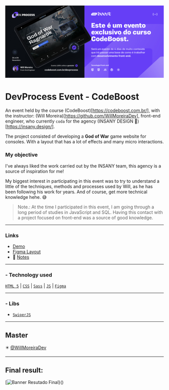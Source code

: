[![BANNER DevProcess](/img/banner-event.jpg)](https://codeboost.com.br/devprocess/)

# DevProcess Event - CodeBoost

An event held by the course (CodeBoost)[https://codeboost.com.br/], with the instructor: (Will Moreira)[https://github.com/WillMoreiraDev], front-end engineer, who currently `coda` for the agency (INSANY DESIGN 🤘)[https://insany.design/].

The project consisted of developing a **God of War** game website for consoles. With a layout that has a lot of effects and many micro interactions.

### My objective

I've always liked the work carried out by the INSANY team, this agency is a source of inspiration for me!

My biggest interest in participating in this event was to try to understand a little of the techniques, methods and processes used by Will, as he has been following his work for years. And of course, get more technical knowledge hehe. :sweat_smile:

> Note.: At the time I participated in this event, I am going through a long period of studies in JavaScript and SQL. Having this contact with a project focused on front-end was a source of good knowledge.

---

### Links

- [Demo](https://codeboost.com.br/projetos/god/)
- [Figma Layout](https://www.figma.com/file/fsIw98OV6l3VMRnU8HKtKr/Codeboost---God-of-War-Ragnarok?node-id=0%3A1&t=ktyXg004HCI6AKye-1)
- :bank: [Notes](/NOTES.md)

---

### - Technology used
[`HTML 5`](https://developer.mozilla.org/pt-BR/docs/Web/HTML) | [`CSS`](https://developer.mozilla.org/pt-BR/docs/Web/CSS) | [`Sass`](https://github.com/sass) | [`JS`](https://developer.mozilla.org/pt-BR/docs/Web/JavaScript) | [`Figma`](https://www.figma.com/)

---

### - Libs
- [`SwiperJS`](https://github.com/nolimits4web/swiper)

---

## Master

:eight_pointed_black_star: [@WillMoreiraDev](https://github.com/WillMoreiraDev)

---

## Final result:

[![Banner Resutado Final](the-end-mockup.png)}()

&#xa0;